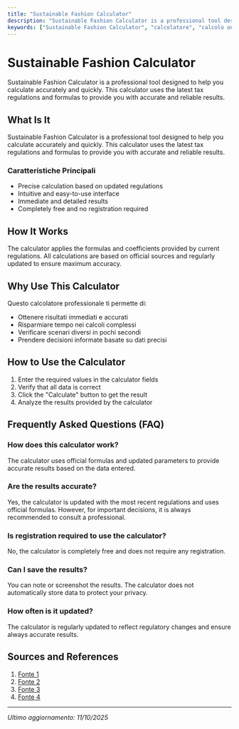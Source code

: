 ```yaml
---
title: "Sustainable Fashion Calculator"
description: "Sustainable Fashion Calculator is a professional tool designed to help you calculate accurately and quickly. This calculator uses the latest tax regulations and formulas to provide you with accurate and reliable results."
keywords: ["Sustainable Fashion Calculator", "calcolatore", "calcolo online"]
---
```


# Sustainable Fashion Calculator

Sustainable Fashion Calculator is a professional tool designed to help you calculate accurately and quickly. This calculator uses the latest tax regulations and formulas to provide you with accurate and reliable results.

## What Is It

Sustainable Fashion Calculator is a professional tool designed to help you calculate accurately and quickly. This calculator uses the latest tax regulations and formulas to provide you with accurate and reliable results.

### Caratteristiche Principali

- Precise calculation based on updated regulations
- Intuitive and easy-to-use interface
- Immediate and detailed results
- Completely free and no registration required

## How It Works

The calculator applies the formulas and coefficients provided by current regulations. All calculations are based on official sources and regularly updated to ensure maximum accuracy.

## Why Use This Calculator

Questo calcolatore professionale ti permette di:

- Ottenere risultati immediati e accurati
- Risparmiare tempo nei calcoli complessi
- Verificare scenari diversi in pochi secondi
- Prendere decisioni informate basate su dati precisi

## How to Use the Calculator

1. Enter the required values in the calculator fields
2. Verify that all data is correct
3. Click the "Calculate" button to get the result
4. Analyze the results provided by the calculator

## Frequently Asked Questions (FAQ)

### How does this calculator work?

The calculator uses official formulas and updated parameters to provide accurate results based on the data entered.

### Are the results accurate?

Yes, the calculator is updated with the most recent regulations and uses official formulas. However, for important decisions, it is always recommended to consult a professional.

### Is registration required to use the calculator?

No, the calculator is completely free and does not require any registration.

### Can I save the results?

You can note or screenshot the results. The calculator does not automatically store data to protect your privacy.

### How often is it updated?

The calculator is regularly updated to reflect regulatory changes and ensure always accurate results.

## Sources and References

1. [Fonte 1](https://www.ethical-clothing.com/fashion-calculator/)
2. [Fonte 2](https://greenstitch.io/tools/personal-footprint-calculator/)
3. [Fonte 3](https://goodonyou.eco/)
4. [Fonte 4](https://investor.therealreal.com/TRRSCWhitePaper)

---

*Ultimo aggiornamento: 11/10/2025*
